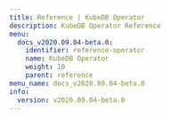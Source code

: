 ```yaml
---
title: Reference | KubeDB Operator
description: KubeDB Operator Reference
menu:
  docs_v2020.09.04-beta.0:
    identifier: reference-operator
    name: KubeDB Operator
    weight: 10
    parent: reference
menu_name: docs_v2020.09.04-beta.0
info:
  version: v2020.09.04-beta.0
---
```


